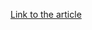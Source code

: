 [Link to the article](https://www.trendmicro.com/en_us/research/24/e/decoding-8220-latest-obfuscation-tricks.html)
